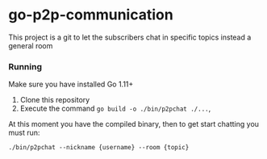# go-p2p-communication

This project is a git to let the subscribers chat in specific topics instead a general room

### Running

Make sure you have installed Go 1.11+

1. Clone this repository
2. Execute the command `go build -o ./bin/p2pchat ./...`, 

At this moment you have the compiled binary, then to get start chatting you must run:

`./bin/p2pchat --nickname {username} --room {topic}`

